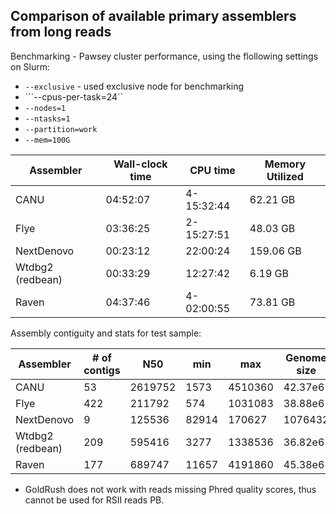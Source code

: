 ## Comparison of available primary assemblers from long reads

Benchmarking - Pawsey cluster performance, using the flollowing settings on Slurm:

* ```--exclusive``` - used exclusive node for benchmarking    
* ```--cpus-per-task=24``    
* ```--nodes=1```    
* ```--ntasks=1```     
* ```--partition=work```    
* ```--mem=100G```     

| Assembler        | Wall-clock time | CPU time   | Memory Utilized |
|------------------|-----------------|------------|-----------------|
| CANU             | 04:52:07        | 4-15:32:44 | 62.21 GB        |
| Flye             | 03:36:25        | 2-15:27:51 | 48.03 GB        |
| NextDenovo       | 00:23:12        | 22:00:24   | 159.06 GB       |
| Wtdbg2 (redbean) | 00:33:29        | 12:27:42   | 6.19 GB         |
| Raven            | 04:37:46        | 4-02:00:55 | 73.81 GB        |

Assembly contiguity and stats for test sample:    

| Assembler        | # of contigs | N50    | min   | max    | Genome size |
|------------------|--------------|--------|-------|--------|-------------| 
| CANU             | 53           | 2619752| 1573  | 4510360| 42.37e6     |
| Flye             | 422          | 211792 | 574   | 1031083| 38.88e6     |
| NextDenovo       | 9            | 125536 | 82914 | 170627 | 1076432     |
| Wtdbg2 (redbean) | 209          | 595416 | 3277  | 1338536| 36.82e6     |
| Raven            | 177          | 689747 | 11657 | 4191860| 45.38e6     |

* GoldRush does not work with reads missing Phred quality scores, thus cannot be used for RSII reads PB.    
